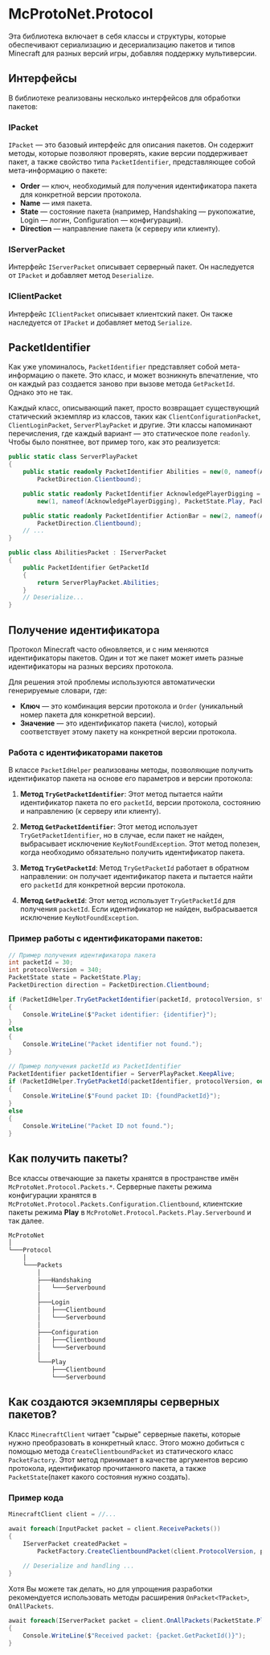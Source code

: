 # McProtoNet.Protocol

Эта библиотека включает в себя классы и структуры, которые обеспечивают сериализацию и десериализацию пакетов и типов Minecraft для разных версий игры, добавляя поддержку мультиверсии.

## Интерфейсы

В библиотеке реализованы несколько интерфейсов для обработки пакетов:

### IPacket

`IPacket` — это базовый интерфейс для описания пакетов. Он содержит методы, которые позволяют проверять, какие версии поддерживает пакет, а также свойство типа `PacketIdentifier`, представляющее собой мета-информацию о пакете:

- **Order** — ключ, необходимый для получения идентификатора пакета для конкретной версии протокола.
- **Name** — имя пакета.
- **State** — состояние пакета (например, Handshaking — рукопожатие, Login — логин, Configuration — конфигурация).
- **Direction** — направление пакета (к серверу или клиенту).

<code-block src="../code-samples/IPacket.cs" lang="C#" collapsed-title="IPacket.cs" collapsible="true"/>

### IServerPacket

Интерфейс `IServerPacket` описывает серверный пакет. Он наследуется от `IPacket` и добавляет метод `Deserialize`.

<code-block src="../code-samples/IServerPacket.cs" lang="C#" collapsed-title="IServerPacket.cs" collapsible="true"/>

### IClientPacket

Интерфейс `IClientPacket` описывает клиентский пакет. Он также наследуется от `IPacket` и добавляет метод `Serialize`.

<code-block src="../code-samples/IClientPacket.cs" lang="C#" collapsed-title="IClientPacket.cs" collapsible="true"/>


## PacketIdentifier

Как уже упоминалось, `PacketIdentifier` представляет собой мета-информацию о пакете. Это класс, и может возникнуть впечатление, что он каждый раз создается заново при вызове метода `GetPacketId`. Однако это не так.

Каждый класс, описывающий пакет, просто возвращает существующий статический экземпляр из классов, таких как `ClientConfigurationPacket`, `ClientLoginPacket`, `ServerPlayPacket` и другие. Эти классы напоминают перечисления, где каждый вариант — это статическое поле `readonly`. Чтобы было понятнее, вот пример того, как это реализуется:

```C#
public static class ServerPlayPacket
{
    public static readonly PacketIdentifier Abilities = new(0, nameof(Abilities), PacketState.Play,
        PacketDirection.Clientbound);

    public static readonly PacketIdentifier AcknowledgePlayerDigging =
        new(1, nameof(AcknowledgePlayerDigging), PacketState.Play, PacketDirection.Clientbound);

    public static readonly PacketIdentifier ActionBar = new(2, nameof(ActionBar), PacketState.Play,
        PacketDirection.Clientbound);
    // ...
}
```

```C#
public class AbilitiesPacket : IServerPacket
{
    public PacketIdentifier GetPacketId
    {
        return ServerPlayPacket.Abilities;
    }
    // Deserialize...
}
```

## Получение идентификатора

Протокол Minecraft часто обновляется, и с ним меняются идентификаторы пакетов. Один и тот же пакет может иметь разные идентификаторы на разных версиях протокола.

Для решения этой проблемы используются автоматически генерируемые словари, где:

- **Ключ** — это комбинация версии протокола и `Order` (уникальный номер пакета для конкретной версии).
- **Значение** — это идентификатор пакета (число), который соответствует этому пакету на конкретной версии протокола.

### Работа с идентификаторами пакетов

В классе `PacketIdHelper` реализованы методы, позволяющие получить идентификатор пакета на основе его параметров и версии протокола:

1. **Метод `TryGetPacketIdentifier`**:
   Этот метод пытается найти идентификатор пакета по его `packetId`, версии протокола, состоянию и направлению (к серверу или клиенту).

2. **Метод `GetPacketIdentifier`**:
   Этот метод использует `TryGetPacketIdentifier`, но в случае, если пакет не найден, выбрасывает исключение `KeyNotFoundException`. Этот метод полезен, когда необходимо обязательно получить идентификатор пакета.

3. **Метод `TryGetPacketId`**:
   Метод `TryGetPacketId` работает в обратном направлении: он получает идентификатор пакета и пытается найти его `packetId` для конкретной версии протокола. 

4. **Метод `GetPacketId`**:
   Этот метод использует `TryGetPacketId` для получения `packetId`. Если идентификатор не найден, выбрасывается исключение `KeyNotFoundException`.

### Пример работы с идентификаторами пакетов:

```C#
// Пример получения идентификатора пакета
int packetId = 30;
int protocolVersion = 340;
PacketState state = PacketState.Play;
PacketDirection direction = PacketDirection.Clientbound;

if (PacketIdHelper.TryGetPacketIdentifier(packetId, protocolVersion, state, direction, out var identifier))
{
    Console.WriteLine($"Packet identifier: {identifier}");
}
else
{
    Console.WriteLine("Packet identifier not found.");
}

// Пример получения packetId из PacketIdentifier
PacketIdentifier packetIdentifier = ServerPlayPacket.KeepAlive;
if (PacketIdHelper.TryGetPacketId(packetIdentifier, protocolVersion, out int foundPacketId))
{
    Console.WriteLine($"Found packet ID: {foundPacketId}");
}
else
{
    Console.WriteLine("Packet ID not found.");
}
```

## Как получить пакеты?

Все классы отвечающие за пакеты хранятся в пространстве имён `McProtoNet.Protocol.Packets.*`.
Серверные пакеты режима конфигурации хранятся в `McProtoNet.Protocol.Packets.Configuration.Clientbound`,
клиентские пакеты режима **Play** в `McProtoNet.Protocol.Packets.Play.Serverbound` и так далее.

```txt
McProtoNet
│
└───Protocol
    │
    └───Packets
        │
        ├───Handshaking
        │   └───Serverbound
        │
        ├───Login
        │   ├───Clientbound
        │   └───Serverbound
        │
        ├───Configuration
        │   ├───Clientbound
        │   └───Serverbound
        │
        └───Play
            ├───Clientbound
            └───Serverbound
```

## Как создаются экземпляры серверных пакетов?

Класс `MinecraftClient` читает "сырые" серверные пакеты, которые нужно преобразовать
в конкретный класс. Этого можно добиться с помощью метода `CreateClientboundPacket`
из статического класс `PacketFactory`. Этот метод принимает в качестве аргументов 
версию протокола, идентификатор прочитанного пакета, а также `PacketState`(пакет какого состояния нужно создать).

### Пример кода

```C#
MinecraftClient client = //...

await foreach(InputPacket packet = client.ReceivePackets())
{
    IServerPacket createdPacket = 
        PacketFactory.CreateClientboundPacket(client.ProtocolVersion, packet.Id, PacketState.Play);
    
    // Deserialize and handling ...
}
```

Хотя Вы можете так делать, но для упрощения разработки рекомендуется использовать
методы расширения `OnPacket<TPacket>`, `OnAllPackets`.

```C#
await foreach(IServerPacket packet = client.OnAllPackets(PacketState.Play))
{
    Console.WriteLine($"Received packet: {packet.GetPacketId()}");
}
```

